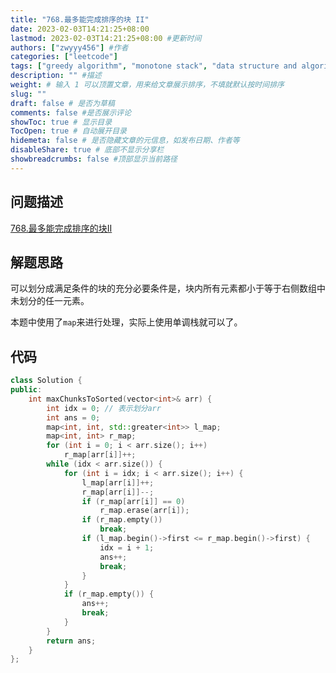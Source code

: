 ```yaml
---
title: "768.最多能完成排序的块 II"
date: 2023-02-03T14:21:25+08:00
lastmod: 2023-02-03T14:21:25+08:00 #更新时间
authors: ["zwyyy456"] #作者
categories: ["leetcode"]
tags: ["greedy algorithm", "monotone stack", "data structure and algorithms"]
description: "" #描述
weight: # 输入 1 可以顶置文章，用来给文章展示排序，不填就默认按时间排序
slug: ""
draft: false # 是否为草稿
comments: false #是否展示评论
showToc: true # 显示目录
TocOpen: true # 自动展开目录
hidemeta: false # 是否隐藏文章的元信息，如发布日期、作者等
disableShare: true # 底部不显示分享栏
showbreadcrumbs: false #顶部显示当前路径
---
```

## 问题描述
[768.最多能完成排序的块II](https://leetcode.cn/problems/max-chunks-to-make-sorted-ii/)

## 解题思路
可以划分成满足条件的块的充分必要条件是，块内所有元素都小于等于右侧数组中未划分的任一元素。

本题中使用了`map`来进行处理，实际上使用单调栈就可以了。

## 代码
```cpp
class Solution {
public:
    int maxChunksToSorted(vector<int>& arr) {
        int idx = 0; // 表示划分arr
        int ans = 0;
        map<int, int, std::greater<int>> l_map;
        map<int, int> r_map;
        for (int i = 0; i < arr.size(); i++)
            r_map[arr[i]]++;
        while (idx < arr.size()) {
            for (int i = idx; i < arr.size(); i++) {
                l_map[arr[i]]++;
                r_map[arr[i]]--;
                if (r_map[arr[i]] == 0)
                    r_map.erase(arr[i]);
                if (r_map.empty()) 
                    break;
                if (l_map.begin()->first <= r_map.begin()->first) {
                    idx = i + 1;
                    ans++;
                    break;
                }
            }
            if (r_map.empty()) {
                ans++;
                break;
            }
        }
        return ans;
    }
};
```

